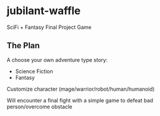 # jubilant-waffle
SciFi + Fantasy Final Project Game

## The Plan
A choose your own adventure type story:

* Science Fiction
* Fantasy

Customize character (mage/warrior/robot/human/humanoid)

Will encounter a final fight with a simple game to defeat bad person/overcome obstacle

